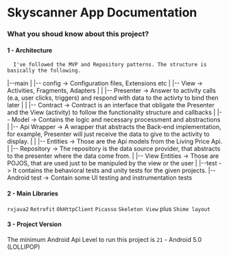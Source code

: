 # Skyscanner App Documentation

### What you shoud know about this project?
#### 1 - Architecture

      I've followed the MVP and Repository patterns. The structure is basically the following.
   |--main
   |  |-- config         -> Configuration files, Extensions etc
   |  |-- View             -> Activities, Fragments, Adapters
   |  |  |-- Presenter     -> Answer to activity calls (e.a, user clicks, triggers) and respond with data to the activty to bind then later
   |  |  |-- Contract      -> Contract is an interface that obligate the Presenter and the View (activity) to follow the functionality structure and callbacks
   |  |-- Model            -> Contains the logic and necessary processment and abstractions
   |     |-- Api Wrapper   -> A wrapper that abstracts the Back-end implementation, for example, Presenter will just receive the data to give to the activity to display.
   |     |   |-- Entities -> Those are the Api models from the Living Price Api.
   |     |-- Repository    -> The repository is the data source provider, that abstracts to the presenter where the data come from.
   |     |-- View Entities -> Those are POJOS, that are used just to be manipuled by the view or the user
   |
   |--test                 -> It contains the behavioral tests and unity tests for the given projects.
   |--Android test         -> Contain some UI testing and instrumentation tests

#### 2 - Main Libraries

  `rxjava2`
  `Retrofit`
  `OkHttpClient`
  `Picasso`
  `Skeleton View` plus `Shime layout`


#### 3 - Project Version

   The minimum Android Api Level to run this project is `21` - Android 5.0 (LOLLIPOP)